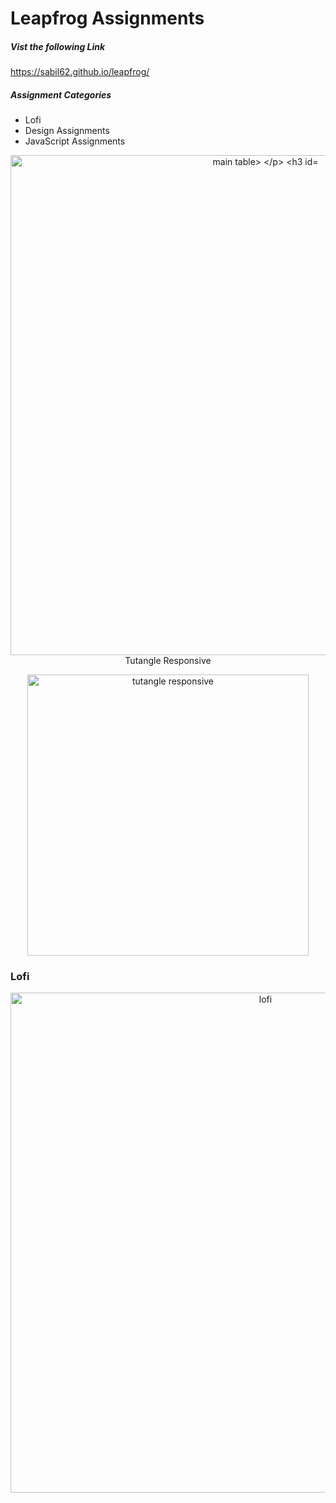 # Leapfrog Assignments
##### Vist the following Link
https://sabil62.github.io/leapfrog/

##### Assignment Categories
- Lofi
- Design Assignments
- JavaScript Assignments



<p align="center">
  <img src="https://github.com/sabil62/leapfrog/blob/main/assets/leapf.jpg" width="800" title="main table>
 </p>
                                                                                               
### Tutangle Responsive
<p align="center">
  <img src="https://github.com/sabil62/leapfrog/blob/main/assets/tutangle.jpg" width="450" title="tutangle responsive">  
  </p>
                                                                                               
### Lofi  
  <p align="center">
  <img src="https://github.com/sabil62/leapfrog/blob/main/1Lofi/Lofi%201%20Tutangles.png" width="800" title="lofi">  
  </p>
